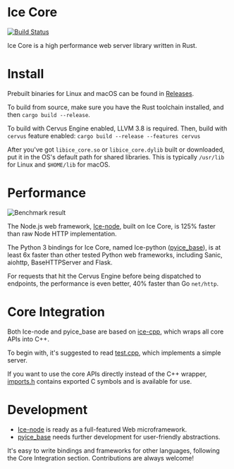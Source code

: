# Ice Core

[![Build Status](https://travis-ci.org/losfair/IceCore.svg?branch=master)](https://travis-ci.org/losfair/IceCore)

Ice Core is a high performance web server library written in Rust.

# Install

Prebuilt binaries for Linux and macOS can be found in [Releases](https://github.com/losfair/IceCore/releases/latest).

To build from source, make sure you have the Rust toolchain installed, and then `cargo build --release`.

To build with Cervus Engine enabled, LLVM 3.8 is required. Then, build with `cervus` feature enabled: `cargo build --release --features cervus`

After you've got `libice_core.so` or `libice_core.dylib` built or downloaded, put it in the OS's default path for shared libraries. This is typically `/usr/lib` for Linux and `$HOME/lib` for macOS.

# Performance

![Benchmark result](https://i.imgur.com/fo6xskA.png)

The Node.js web framework, [Ice-node](https://github.com/losfair/ice-node), built on Ice Core, is 125% faster than raw Node HTTP implementation.

The Python 3 bindings for Ice Core, named Ice-python ([pyice_base](https://github.com/losfair/pyice_base)), is at least 6x faster than other tested Python web frameworks, including Sanic, aiohttp, BaseHTTPServer and Flask.

For requests that hit the Cervus Engine before being dispatched to endpoints, the performance is even better, 40% faster than Go `net/http`.

# Core Integration 

Both Ice-node and pyice_base are based on [ice-cpp](https://github.com/losfair/ice-cpp), which wraps all core APIs into C++.

To begin with, it's suggested to read [test.cpp](https://github.com/losfair/ice-cpp/blob/master/test.cpp), which implements a simple server.

If you want to use the core APIs directly instead of the C++ wrapper, [imports.h](https://github.com/losfair/ice-cpp/blob/master/imports.h) contains exported C symbols and is available for use.

# Development

- [Ice-node](https://github.com/losfair/ice-node) is ready as a full-featured Web microframework.
- [pyice_base](https://github.com/losfair/pyice_base) needs further development for user-friendly abstractions.

It's easy to write bindings and frameworks for other languages, following the Core Integration section. Contributions are always welcome!
